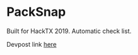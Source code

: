 # PackSnap
Built for HackTX 2019.  Automatic check list.

Devpost link [here](https://devpost.com/software/packsnap-9o5dlg)
